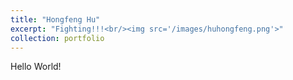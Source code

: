 ```yaml
---
title: "Hongfeng Hu"
excerpt: "Fighting!!!<br/><img src='/images/huhongfeng.png'>"
collection: portfolio
---
```


Hello World!

